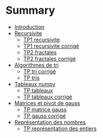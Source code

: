 # Summary

- [Introduction](./0_introduction.md)
- [Recursivite](1_recursivite/recursivite.md)
	- [TP1 recursivite](1_recursivite/tp1_recursivite.md)
	- [TP1 recursivite corrigé](1_recursivite/tp1_recursivite_cor.md)
	- [TP2 fractales](1_recursivite/tp2_fractales.md)
	- [TP2 fractales corrigé](1_recursivite/tp2_fractales_cor.md)
- [Algorithmes de tri](2_algorithmes_de_tri/tris.md)
	- [TP tri corrigé](2_algorithmes_de_tri/tp_tri_cor.md)
	- [TP tris](2_algorithmes_de_tri/tp_tris.md)
- [Tableaux numpy](3_tableaux_numpy/array.md)
	- [TP tableaux](3_tableaux_numpy/TP_tableaux.md)
	- [TP tableaux corrigé](3_tableaux_numpy/TP_tableaux_cor.md)
- [Matrices et pivot de gauss](4_matrices_et_pivot_de_gauss/matrices_gauss.md)
	- [TP matrice gauss](4_matrices_et_pivot_de_gauss/TP_matrice_gauss.md)
	- [TP gauss corrigé](4_matrices_et_pivot_de_gauss/tp_gauss_cor.md)
- [Représentation des nombres](5_binaire/representation.pdf)
    - [TP représentation des entiers](5_binaire/TP_binaire.pdf)
<!-- - [Piles](5_piles/piles.md)
	- [TP piles](5_piles/tp_piles.md) -->
